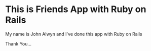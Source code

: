 # This is Friends App with Ruby on Rails

My name is John Alwyn and I've done this app with Ruby on Rails

Thank You...
